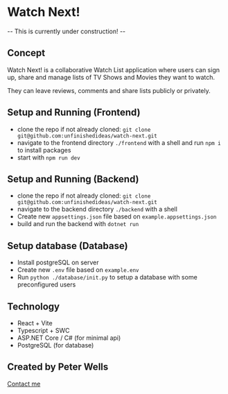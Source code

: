 # Watch Next!

-- This is currently under construction! --

## Concept

Watch Next! is a collaborative Watch List application where users can sign up, share and manage lists of TV Shows and Movies they want to watch.

They can leave reviews, comments and share lists publicly or privately.

## Setup and Running (Frontend)

- clone the repo if not already cloned: `git clone git@github.com:unfinishedideas/watch-next.git`
- navigate to the frontend directory `./frontend` with a shell and run `npm i` to install packages
- start with `npm run dev`

## Setup and Running (Backend)

- clone the repo if not already cloned: `git clone git@github.com:unfinishedideas/watch-next.git`
- navigate to the backend directory `./backend` with a shell 
- Create new `appsettings.json` file based on `example.appsettings.json`
- build and run the backend with `dotnet run`

## Setup database (Database)
- Install postgreSQL on server
- Create new `.env` file based on `example.env`
- Run `python ./database/init.py` to setup a database with some preconfigured users

## Technology

- React + Vite
- Typescript + SWC
- ASP.NET Core / C# (for minimal api)
- PostgreSQL (for database)

## Created by Peter Wells

[Contact me](petewellspdx@gmail.com)

